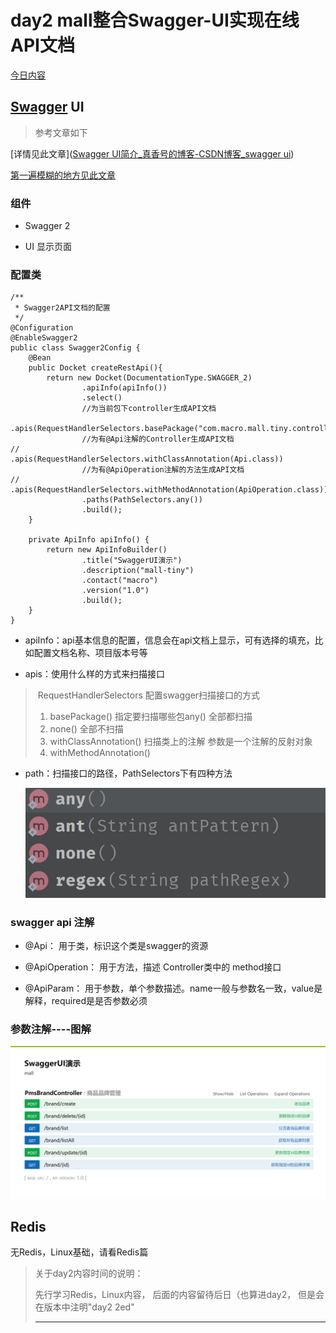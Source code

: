 # day2    mall整合Swagger-UI实现在线API文档

[今日内容](https://www.macrozheng.com/mall/architect/mall_arch_03.html#redis%E7%9A%84%E5%AE%89%E8%A3%85%E5%92%8C%E5%90%AF%E5%8A%A8)

## [Swagger](https://so.csdn.net/so/search?q=Swagger&spm=1001.2101.3001.7020) UI

> 参考文章如下

[详情见此文章]([Swagger UI简介_真香号的博客-CSDN博客_swagger ui](https://blog.csdn.net/zhanshixiang/article/details/104605292))

[第一遍模糊的地方见此文章](https://blog.csdn.net/zhanggonglalala/article/details/98070986)

 ###   组件

 - Swagger 2

 - UI 显示页面

 ### 配置类

   

```
/**
 * Swagger2API文档的配置
 */
@Configuration
@EnableSwagger2
public class Swagger2Config {
    @Bean
    public Docket createRestApi(){
        return new Docket(DocumentationType.SWAGGER_2)
                .apiInfo(apiInfo())
                .select()
                //为当前包下controller生成API文档
                .apis(RequestHandlerSelectors.basePackage("com.macro.mall.tiny.controller"))
                //为有@Api注解的Controller生成API文档
//                .apis(RequestHandlerSelectors.withClassAnnotation(Api.class))
                //为有@ApiOperation注解的方法生成API文档
//                .apis(RequestHandlerSelectors.withMethodAnnotation(ApiOperation.class))
                .paths(PathSelectors.any())
                .build();
    }

    private ApiInfo apiInfo() {
        return new ApiInfoBuilder()
                .title("SwaggerUI演示")
                .description("mall-tiny")
                .contact("macro")
                .version("1.0")
                .build();
    }
}
```

- apiInfo：api基本信息的配置，信息会在api文档上显示，可有选择的填充，比如配置文档名称、项目版本号等


- apis：使用什么样的方式来扫描接口

>
> ​	RequestHandlerSelectors 配置swagger扫描接口的方式
>
> 1. basePackage() 指定要扫描哪些包any() 全部都扫描
> 2. none() 全部不扫描
> 3. withClassAnnotation() 扫描类上的注解 参数是一个注解的反射对象
> 4. withMethodAnnotation() 
>
- path：扫描接口的路径，PathSelectors下有四种方法

  ![](resource\142858.png)

### swagger api 注解



- @Api： 用于类，标识这个类是swagger的资源

- @ApiOperation： 用于方法，描述 Controller类中的 method接口

- @ApiParam： 用于参数，单个参数描述。name一般与参数名一致，value是解释，required是是否参数必须

  

### 参数注解----图解

  

  

![image-20220504144342340](resource\image-20220504144342340.png)

## Redis

无Redis，Linux基础，请看Redis篇





> 关于day2内容时间的说明：
>
> 先行学习Redis，Linux内容， 后面的内容留待后日（也算进day2， 但是会在版本中注明"day2    2ed"
>
> -------------------------------------------------------------------------------------------------
